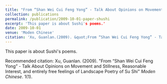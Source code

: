 ```yaml
---
title: "From “Shan Wei Cui Feng Yong” - Talk About Opinions on Movement and Stillness, Reasonable Interest, and entirely free feelings of Landscape Poetry of Su Shi"
collection: publications
permalink: /publication/2009-10-01-paper-shushi
excerpt: 'This paper is about Sushi's poems.'
date: 2009-10-01
venue: 'Moden Chinese'
citation: 'Xu, Guanlan.(2009). &quot;From “Shan Wei Cui Feng Yong” - Talk About Opinions on Movement and Stillness, Reasonable Interest, and entirely free feelings of Landscape Poetry of Su Shi.&quot; <i>Moden Chinese</i>. 1(1).'
---
```


This paper is about Sushi's poems.


Recommended citation: Xu, Guanlan. (2009). "From “Shan Wei Cui Feng Yong” - Talk About Opinions on Movement and Stillness, Reasonable Interest, and entirely free feelings of Landscape Poetry of Su Shi" <i>Moden Chinese</i>. 1(1).
